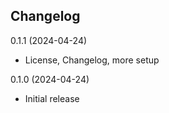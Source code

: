 Changelog
---------

0.1.1 (2024-04-24)
- License, Changelog, more setup

0.1.0 (2024-04-24)
- Initial release
